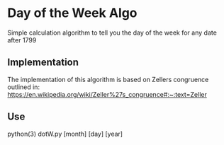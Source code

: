 # Day of the Week Algo
Simple calculation algorithm to tell you the day of the week for any date after 1799

## Implementation
The implementation of this algorithm is based on Zellers congruence outlined in: 
https://en.wikipedia.org/wiki/Zeller%27s_congruence#:~:text=Zeller

## Use
python(3) dotW.py \[month\] \[day\] \[year\]

